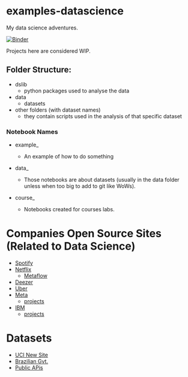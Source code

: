 # examples-datascience

My data science adventures.

[![Binder](https://mybinder.org/badge_logo.svg)](https://mybinder.org/v2/gh/mjsmagalhaes/examples-datascience/HEAD?labpath=wow_log.ipynb)

Projects here are considered WIP.

## Folder Structure:

- dslib
  - python packages used to analyse the data
- data
  - datasets
- other folders (with dataset names)
  - they contain scripts used in the analysis of that specific dataset

### Notebook Names

- example\_

  - An example of how to do something

- data\_

  - Those notebooks are about datasets (usually in the data folder unless when too big to add to git like WoWs).

- course\_
  - Notebooks created for courses labs.

# Companies Open Source Sites (Related to Data Science)

- [Spotify](https://spotify.github.io/)
- [Netflix](https://netflix.github.io/)
  - [Metaflow](https://metaflow.org/)
- [Deezer](https://deezer.github.io/)
- [Uber](https://uber.github.io/)
- [Meta](https://opensource.fb.com/)
  - [projects](https://github.com/facebook)
- [IBM](https://www.ibm.com/opensource/open-projects/)
  - [projects](https://www.ibm.com/opensource/open-projects/)

# Datasets

- [UCI New Site](https://archive-beta.ics.uci.edu/)
- [Brazilian Gvt.](https://brasil.io/datasets/)
- [Public APis](https://github.com/public-apis/public-apis)
